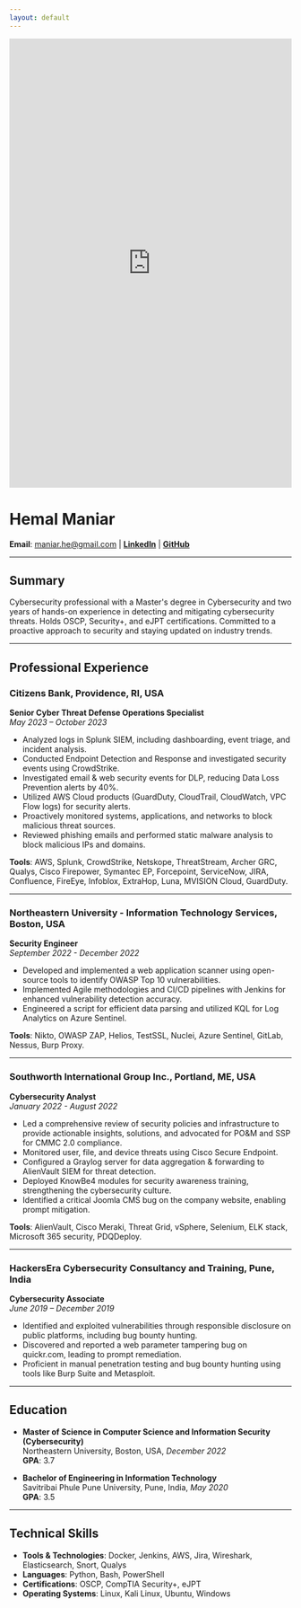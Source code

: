 ```yaml
---
layout: default
---
```


<iframe src="https://pdfobject.com/pdf/sample.pdf" width="100%" height="800px" style="border:none;"></iframe>



# Hemal Maniar

**Email**: maniar.he@gmail.com | **[LinkedIn](https://www.linkedin.com/in/hemal-maniar)** | **[GitHub](https://github.com/hemal-maniar)**

---

## Summary
Cybersecurity professional with a Master's degree in Cybersecurity and two years of hands-on experience in detecting and mitigating cybersecurity threats. Holds OSCP, Security+, and eJPT certifications. Committed to a proactive approach to security and staying updated on industry trends.

---

## Professional Experience

### Citizens Bank, Providence, RI, USA  
**Senior Cyber Threat Defense Operations Specialist**  
*May 2023 – October 2023*

- Analyzed logs in Splunk SIEM, including dashboarding, event triage, and incident analysis.
- Conducted Endpoint Detection and Response and investigated security events using CrowdStrike.
- Investigated email & web security events for DLP, reducing Data Loss Prevention alerts by 40%.
- Utilized AWS Cloud products (GuardDuty, CloudTrail, CloudWatch, VPC Flow logs) for security alerts.
- Proactively monitored systems, applications, and networks to block malicious threat sources.
- Reviewed phishing emails and performed static malware analysis to block malicious IPs and domains.

**Tools**: AWS, Splunk, CrowdStrike, Netskope, ThreatStream, Archer GRC, Qualys, Cisco Firepower, Symantec EP, Forcepoint, ServiceNow, JIRA, Confluence, FireEye, Infoblox, ExtraHop, Luna, MVISION Cloud, GuardDuty.

---

### Northeastern University - Information Technology Services, Boston, USA  
**Security Engineer**  
*September 2022 - December 2022*

- Developed and implemented a web application scanner using open-source tools to identify OWASP Top 10 vulnerabilities.
- Implemented Agile methodologies and CI/CD pipelines with Jenkins for enhanced vulnerability detection accuracy.
- Engineered a script for efficient data parsing and utilized KQL for Log Analytics on Azure Sentinel.

**Tools**: Nikto, OWASP ZAP, Helios, TestSSL, Nuclei, Azure Sentinel, GitLab, Nessus, Burp Proxy.

---

### Southworth International Group Inc., Portland, ME, USA  
**Cybersecurity Analyst**  
*January 2022 - August 2022*

- Led a comprehensive review of security policies and infrastructure to provide actionable insights, solutions, and advocated for PO&M and SSP for CMMC 2.0 compliance.
- Monitored user, file, and device threats using Cisco Secure Endpoint.
- Configured a Graylog server for data aggregation & forwarding to AlienVault SIEM for threat detection.
- Deployed KnowBe4 modules for security awareness training, strengthening the cybersecurity culture.
- Identified a critical Joomla CMS bug on the company website, enabling prompt mitigation.

**Tools**: AlienVault, Cisco Meraki, Threat Grid, vSphere, Selenium, ELK stack, Microsoft 365 security, PDQDeploy.

---

### HackersEra Cybersecurity Consultancy and Training, Pune, India  
**Cybersecurity Associate**  
*June 2019 – December 2019*

- Identified and exploited vulnerabilities through responsible disclosure on public platforms, including bug bounty hunting.
- Discovered and reported a web parameter tampering bug on quickr.com, leading to prompt remediation.
- Proficient in manual penetration testing and bug bounty hunting using tools like Burp Suite and Metasploit.

---

## Education

- **Master of Science in Computer Science and Information Security (Cybersecurity)**  
  Northeastern University, Boston, USA, *December 2022*  
  **GPA**: 3.7

- **Bachelor of Engineering in Information Technology**  
  Savitribai Phule Pune University, Pune, India, *May 2020*  
  **GPA**: 3.5

---

## Technical Skills

- **Tools & Technologies**: Docker, Jenkins, AWS, Jira, Wireshark, Elasticsearch, Snort, Qualys
- **Languages**: Python, Bash, PowerShell
- **Certifications**: OSCP, CompTIA Security+, eJPT
- **Operating Systems**: Linux, Kali Linux, Ubuntu, Windows
